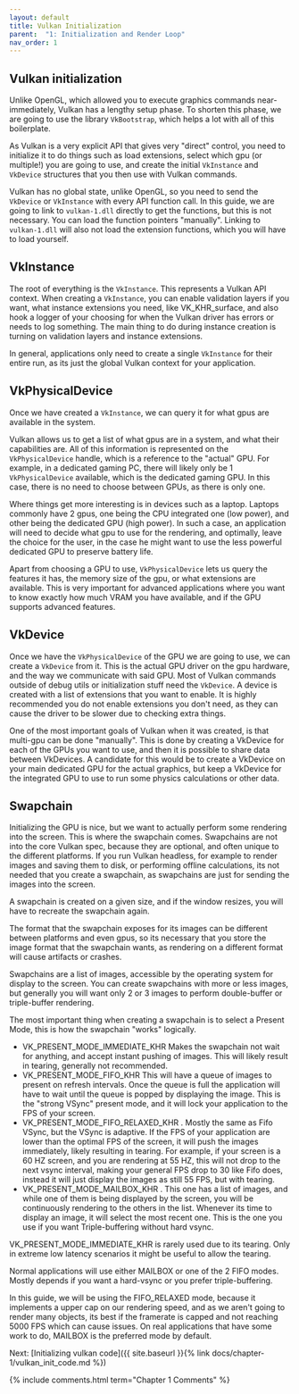 ```yaml
---
layout: default
title: Vulkan Initialization
parent:  "1: Initialization and Render Loop"
nav_order: 1
---
```



## Vulkan initialization
Unlike OpenGL, which allowed you to execute graphics commands near-immediately, Vulkan has a lengthy setup phase. To shorten this phase, we are going to use the library `VkBootstrap`, which helps a lot with all of this boilerplate.

As Vulkan is a very explicit API that gives very "direct" control, you need to initialize it to do things such as load extensions, select which gpu (or multiple!) you are going to use, and create the initial `VkInstance` and `VkDevice` structures that you then use with Vulkan commands.

Vulkan has no global state, unlike OpenGL, so you need to send the `VkDevice` or `VkInstance` with every API function call. In this guide, we are going to link to `vulkan-1.dll` directly to get the functions, but this is not necessary. You can load the function pointers "manually". Linking to `vulkan-1.dll` will also not load the extension functions, which you will have to load yourself.

## VkInstance
The root of everything is the `VkInstance`. This represents a Vulkan API context. When creating a `VkInstance`, you can enable validation layers if you want, what instance extensions you need, like VK_KHR_surface, and also hook a logger of your choosing for when the Vulkan driver has errors or needs to log something. The main thing to do during instance creation is turning on validation layers and instance extensions.

In general, applications only need to create a single `VkInstance` for their entire run, as its just the global Vulkan context for your application.

## VkPhysicalDevice
Once we have created a `VkInstance`, we can query it for what gpus are available in the system. 

Vulkan allows us to get a list of what gpus are in a system, and what their capabilities are. All of this information is represented on the `VkPhysicalDevice` handle, which is a reference to the "actual" GPU. For example, in a dedicated gaming PC, there will likely only be 1 `VkPhysicalDevice` available, which is the dedicated gaming GPU. In this case, there is no need to choose between GPUs, as there is only one. 

Where things get more interesting is in devices such as a laptop. Laptops commonly have 2 gpus, one being the CPU integrated one (low power), and other being the dedicated GPU (high power). In such a case, an application will need to decide what gpu to use for the rendering, and optimally, leave the choice for the user, in the case he might want to use the less powerful dedicated GPU to preserve battery life.

Apart from choosing a GPU to use, `VkPhysicalDevice` lets us query the features it has, the memory size of the gpu, or what extensions are available. This is very important for advanced applications where you want to know exactly how much VRAM you have available, and if the GPU supports advanced features. 

## VkDevice
Once we have the `VkPhysicalDevice` of the GPU we are going to use, we can create a `VkDevice` from it. This is the actual GPU driver on the gpu hardware, and the way we communicate with said GPU.
Most of Vulkan commands outside of debug utils or initialization stuff need the `VkDevice`. A device is created with a list of extensions that you want to enable. It is highly recommended you do not enable extensions you don't need, as they can cause the driver to be slower due to checking extra things. 

One of the most important goals of Vulkan when it was created, is that multi-gpu can be done "manually". This is done by creating a VkDevice for each of the GPUs you want to use, and then it is possible to share data between VkDevices. A candidate for this would be to create a VkDevice on your main dedicated GPU for the actual graphics, but keep a VkDevice for the integrated GPU to use to run some physics calculations or other data.

## Swapchain
Initializing the GPU is nice, but we want to actually perform some rendering into the screen. This is where the swapchain comes.
Swapchains are not into the core Vulkan spec, because they are optional, and often unique to the different platforms. If you run Vulkan headless, for example to render images and saving them to disk, or performing offline calculations, its not needed that you create a swapchain, as swapchains are just for sending the images into the screen.

A swapchain is created on a given size, and if the window resizes, you will have to recreate the swapchain again. 

The format that the swapchain exposes for its images can be different between platforms and even gpus, so its necessary that you store the image format that the swapchain wants, as rendering on a different format will cause artifacts or crashes.

Swapchains are a list of images, accessible by the operating system for display to the screen. You can create swapchains with more or less images, but generally you will want only 2 or 3 images to perform double-buffer or triple-buffer rendering.

The most important thing when creating a swapchain is to select a Present Mode, this is how the swapchain "works" logically.

- VK_PRESENT_MODE_IMMEDIATE_KHR Makes the swapchain not wait for anything, and accept instant pushing of images. This will likely result in tearing, generally not recommended.
- VK_PRESENT_MODE_FIFO_KHR This will have a queue of images to present on refresh intervals. Once the queue is full the application will have to wait until the queue is popped by displaying the image. This is the "strong VSync" present mode, and it will lock your application to the FPS of your screen.
- VK_PRESENT_MODE_FIFO_RELAXED_KHR . Mostly the same as Fifo VSync, but the VSync is adaptive. If the FPS of your application are lower than the optimal FPS of the screen, it will push the images immediately, likely resulting in tearing. For example, if your screen is a 60 HZ screen, and you are rendering at 55 HZ, this will not drop to the next vsync interval, making your general FPS drop to 30 like Fifo does, instead it will just display the images as still 55 FPS, but with tearing.
- VK_PRESENT_MODE_MAILBOX_KHR . This one has a list of images, and while one of them is being displayed by the screen, you will be continuously rendering to the others in the list. Whenever its time to display an image, it will select the most recent one. This is the one you use if you want Triple-buffering without hard vsync.

VK_PRESENT_MODE_IMMEDIATE_KHR is rarely used due to its tearing. Only in extreme low latency scenarios it might be useful to allow the tearing.

Normal applications will use either MAILBOX or one of the 2 FIFO modes. Mostly depends if you want a hard-vsync or you prefer triple-buffering.

In this guide, we will be using the FIFO_RELAXED mode, because it implements a upper cap on our rendering speed, and as we aren't going to render many objects, its best if the framerate is capped and not reaching 5000 FPS which can cause issues. On real applications that have some work to do, MAILBOX is the preferred mode by default.


Next: [Initializing vulkan code]({{ site.baseurl }}{% link docs/chapter-1/vulkan_init_code.md %})

{% include comments.html term="Chapter 1 Comments" %}